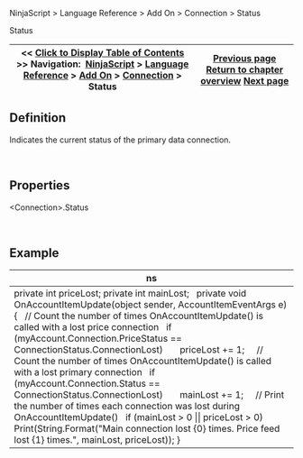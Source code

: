 ﻿


NinjaScript \> Language Reference \> Add On \> Connection \> Status






















Status







| \<\< [Click to Display Table of Contents](connections_status.md) \>\> **Navigation:**     [NinjaScript](ninjascript-1.md) \> [Language Reference](language_reference_wip-1.md) \> [Add On](add_on-1.md) \> [Connection](connection_class-1.md) \> Status | [Previous page](connections_pricestatus-1.md) [Return to chapter overview](connection_class-1.md) [Next page](reloadallhistoricaldata-1.md) |
| --- | --- |











## Definition


Indicates the current status of the primary data connection.


 


## Properties


\<Connection\>.Status


 


## Example




| ns |
| --- |
| private int priceLost; private int mainLost;   private void OnAccountItemUpdate(object sender, AccountItemEventArgs e) {    // Count the number of times OnAccountItemUpdate() is called with a lost price connection    if (myAccount.Connection.PriceStatus \=\= ConnectionStatus.ConnectionLost)        priceLost \+\= 1;      // Count the number of times OnAccountItemUpdate() is called with a lost primary connection    if (myAccount.Connection.Status \=\= ConnectionStatus.ConnectionLost)        mainLost \+\= 1;      // Print the number of times each connection was lost during OnAccountItemUpdate()    if (mainLost \> 0 \|\| priceLost \> 0)        Print(String.Format("Main connection lost {0} times. Price feed lost {1} times.", mainLost, priceLost)); } |









